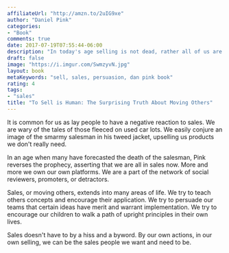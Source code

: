 ```yaml
---
affiliateUrl: "http://amzn.to/2uIG9xe"
author: "Daniel Pink"
categories:
- "Book"
comments: true
date: 2017-07-19T07:55:44-06:00
description: "In today's age selling is not dead, rather all of us are now in sales"
draft: false
image: "https://i.imgur.com/SwmzyvN.jpg"
layout: book
metaKeywords: "sell, sales, persuasion, dan pink book"
rating: 4
tags:
- "sales"
title: "To Sell is Human: The Surprising Truth About Moving Others"
---
```


It is common for us as lay people to have a negative reaction to sales.  We are wary of the tales of those fleeced on used car lots.  We easily conjure an image of the smarmy salesman in his tweed jacket, upselling us products we don't really need.

In an age when many have forecasted the death of the salesman, Pink reverses the prophecy, asserting that we are all in sales now.  More and more we own our own platforms.  We are a part of the network of social reviewers, promoters, or detractors.  

Sales, or moving others, extends into many areas of life.  We try to teach others concepts and encourage their application.  We try to persuade our teams that certain ideas have merit and warrant implementation.  We try to encourage our children to walk a path of upright principles in their own lives.  

Sales doesn't have to by a hiss and a byword.  By our own actions, in our own selling, we can be the sales people we want and need to be.

<!--more-->
